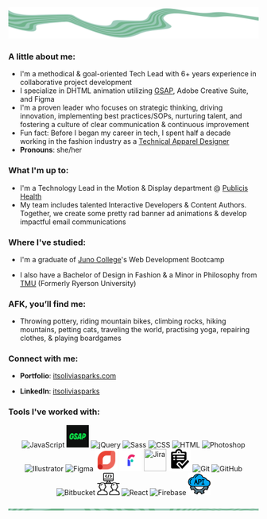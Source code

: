 <img src="https://github.com/itsoliviasparks/itsoliviasparks/blob/main/trippy-swirl-mint-footer.png">

### A little about me:
- I'm a methodical & goal-oriented Tech Lead with 6+ years experience in collaborative project development
- I specialize in DHTML animation utilizing [GSAP](https://greensock.com), Adobe Creative Suite, and Figma
- I'm a proven leader who focuses on strategic thinking, driving innovation, implementing best practices/SOPs, nurturing talent, and fostering a culture of clear communication & continuous improvement
- Fun fact: Before I began my career in tech, I spent half a decade working in the fashion industry as a [Technical Apparel Designer](https://itsoliviasparks.com/tech-design-work)
- **Pronouns**: she/her

### What I'm up to:
- I'm a Technology Lead in the Motion & Display department @ [Publicis Health](https://publicishealth.com)
- My team includes talented Interactive Developers & Content Authors. Together, we create some pretty rad banner ad animations & develop impactful email communications

### Where I've studied:
- I'm a graduate of [Juno College](https://junocollege.com)'s Web Development Bootcamp

- I also have a Bachelor of Design in Fashion & a Minor in Philosophy from [TMU](https://www.torontomu.ca/fashion/) (Formerly Ryerson University)

### AFK, you’ll find me:
- Throwing pottery, riding mountain bikes, climbing rocks, hiking mountains, petting cats, traveling the world, practising yoga, repairing clothes, & playing boardgames

### Connect with me:
- **Portfolio**: [itsoliviasparks.com](https://itsoliviasparks.com)

- **LinkedIn**: [itsoliviasparks](https://www.linkedin.com/in/itsoliviasparks/)

### Tools I've worked with:
<p align='center'>
<img src='https://cdn.jsdelivr.net/gh/devicons/devicon/icons/javascript/javascript-plain.svg' alt='JavaScript' title='JavaScript' height='45' width='45'/>
<img src='https://github.com/itsoliviasparks/itsoliviasparks/blob/main/icons/gsap-icon.png' alt='GSAP' title='GSAP' height='45' width='45'/> 
<img src='https://cdn.jsdelivr.net/gh/devicons/devicon/icons/jquery/jquery-plain-wordmark.svg' alt='jQuery' title='jQuery' height='45' width='45'/> 
<img src='https://cdn.jsdelivr.net/gh/devicons/devicon/icons/sass/sass-original.svg' alt='Sass' title='Sass' height='45' width='45'/>
<img src='https://cdn.jsdelivr.net/gh/devicons/devicon/icons/css3/css3-plain-wordmark.svg' alt='CSS' title='CSS' height='45' width='45'/>
<img src='https://cdn.jsdelivr.net/gh/devicons/devicon/icons/html5/html5-plain-wordmark.svg' alt='HTML' title='HTML' height='45' width='45'/>
<img src='https://cdn.jsdelivr.net/gh/devicons/devicon@latest/icons/photoshop/photoshop-original.svg' alt='Photoshop' title='Photoshop' width='45' height='45'/>
<img src='https://cdn.jsdelivr.net/gh/devicons/devicon@latest/icons/illustrator/illustrator-plain.svg' alt='Illustrator' title='Illustrator' height='45' width='45'/>
<img src='https://www.vectorlogo.zone/logos/figma/figma-icon.svg' alt='Figma' title='Figma' height='45' width='45' />
<img src='https://github.com/itsoliviasparks/itsoliviasparks/blob/main/icons/google-studio-icon.png' alt='Google DoubleClick Studio' title='Google DoubleClick Studio' height='45' width='45'/>
<img src='https://github.com/itsoliviasparks/itsoliviasparks/blob/main/icons/flashtalking-icon.png' alt='Flashtalking' title='Flashtalking' height='45' width='45'/> 
<img src='https://cdn.jsdelivr.net/gh/devicons/devicon@latest/icons/jira/jira-original-wordmark.svg' title='Jira' height='45' width='45'/>
<img src='https://github.com/itsoliviasparks/itsoliviasparks/blob/main/icons/project-management-icon.png' alt='Project Management' title='Project Management' height='45' width='45'/>
<img src='https://www.vectorlogo.zone/logos/git-scm/git-scm-icon.svg' alt='Git' title='Git' width='45' height='45'/>
<img src='https://cdn.jsdelivr.net/gh/devicons/devicon/icons/github/github-original-wordmark.svg' alt='GitHub' title='GitHub' height='45' width='45'/>
<img src='https://cdn.jsdelivr.net/gh/devicons/devicon/icons/bitbucket/bitbucket-original-wordmark.svg' alt='Bitbucket' title='Bitbucket' height='45' width='45'/>
<img src='https://github.com/itsoliviasparks/itsoliviasparks/blob/main/icons/pair-programming-icon.png' alt='Pair Programming' title='Pair Programming' height='45' width='45'/>
<img src='https://cdn.jsdelivr.net/gh/devicons/devicon/icons/react/react-original-wordmark.svg' alt='React' title='React' height='45' width='45'/>
<img src='https://cdn.jsdelivr.net/gh/devicons/devicon/icons/firebase/firebase-plain-wordmark.svg' alt='Firebase' title='Firebase' height='45' width='45'/>
<img src='https://github.com/itsoliviasparks/itsoliviasparks/blob/main/icons/api-icon.png' alt='Restful APIs' title='Restful APIs' height='45' width='45'/> 
</p>

<img src="https://github.com/itsoliviasparks/itsoliviasparks/blob/main/trippy-swirl-mint-line.png">